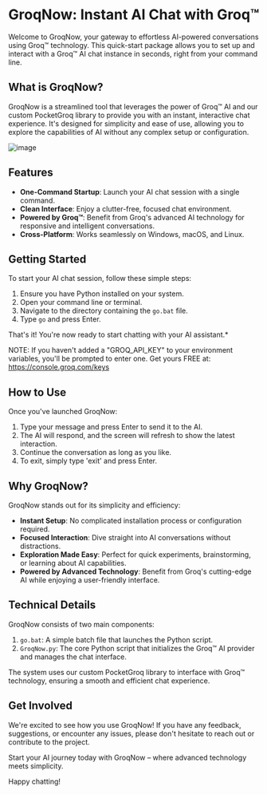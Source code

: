# GroqNow: Instant AI Chat with Groq™

Welcome to GroqNow, your gateway to effortless AI-powered conversations using Groq™ technology. This quick-start package allows you to set up and interact with a Groq™ AI chat instance in seconds, right from your command line.

## What is GroqNow?

GroqNow is a streamlined tool that leverages the power of Groq™ AI and our custom PocketGroq library to provide you with an instant, interactive chat experience. It's designed for simplicity and ease of use, allowing you to explore the capabilities of AI without any complex setup or configuration.

![image](https://github.com/user-attachments/assets/9d1c57b1-ee00-4a5b-9c03-8f2810984926)


## Features

- **One-Command Startup**: Launch your AI chat session with a single command.
- **Clean Interface**: Enjoy a clutter-free, focused chat environment.
- **Powered by Groq™**: Benefit from Groq's advanced AI technology for responsive and intelligent conversations.
- **Cross-Platform**: Works seamlessly on Windows, macOS, and Linux.

## Getting Started

To start your AI chat session, follow these simple steps:

1. Ensure you have Python installed on your system.
2. Open your command line or terminal.
3. Navigate to the directory containing the `go.bat` file.
4. Type `go` and press Enter.

That's it! You're now ready to start chatting with your AI assistant.*

NOTE:  If you haven't added a "GROQ_API_KEY" to your environment variables, you'll be prompted to enter one.
Get yours FREE at:  https://console.groq.com/keys

## How to Use

Once you've launched GroqNow:

1. Type your message and press Enter to send it to the AI.
2. The AI will respond, and the screen will refresh to show the latest interaction.
3. Continue the conversation as long as you like.
4. To exit, simply type 'exit' and press Enter.

## Why GroqNow?

GroqNow stands out for its simplicity and efficiency:

- **Instant Setup**: No complicated installation process or configuration required.
- **Focused Interaction**: Dive straight into AI conversations without distractions.
- **Exploration Made Easy**: Perfect for quick experiments, brainstorming, or learning about AI capabilities.
- **Powered by Advanced Technology**: Benefit from Groq's cutting-edge AI while enjoying a user-friendly interface.

## Technical Details

GroqNow consists of two main components:

1. `go.bat`: A simple batch file that launches the Python script.
2. `GroqNow.py`: The core Python script that initializes the Groq™ AI provider and manages the chat interface.

The system uses our custom PocketGroq library to interface with Groq™ technology, ensuring a smooth and efficient chat experience.

## Get Involved

We're excited to see how you use GroqNow! If you have any feedback, suggestions, or encounter any issues, please don't hesitate to reach out or contribute to the project.

Start your AI journey today with GroqNow – where advanced technology meets simplicity.

Happy chatting!
